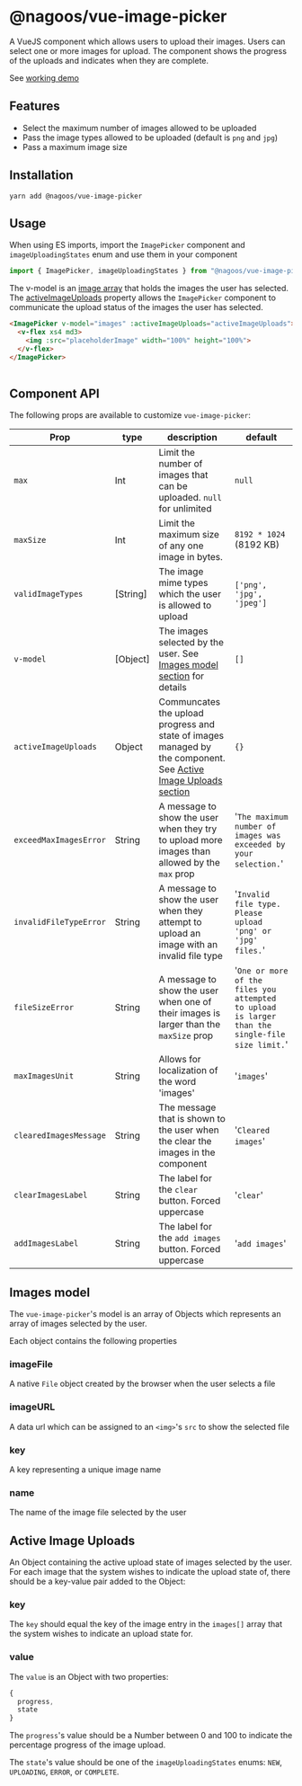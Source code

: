 # @nagoos/vue-image-picker

A VueJS component which allows users to upload their images. Users can select one or more images for upload. The component shows the progress of the uploads and indicates when they are complete.

See [working demo](https://codesandbox.io/s/nagoosvue-image-picker-njuf1)

## Features
* Select the maximum number of images allowed to be uploaded
* Pass the image types allowed to be uploaded (default is `png` and `jpg`)
* Pass a maximum image size

## Installation

`yarn add @nagoos/vue-image-picker`

## Usage

When using ES imports, import the `ImagePicker` component and `imageUploadingStates` enum and use them in your component 

```javascript
import { ImagePicker, imageUploadingStates } from "@nagoos/vue-image-picker"
```

The v-model is an [image array](#images-model) that holds the images the user has selected. The [activeImageUploads](#active-image-uploads) property allows the `ImagePicker` component to communicate the upload status of the images the user has selected.

```html
<ImagePicker v-model="images" :activeImageUploads="activeImageUploads">
  <v-flex xs4 md3>
    <img :src="placeholderImage" width="100%" height="100%">
  </v-flex>
</ImagePicker>  
        
```

## Component API

The following props are available to customize `vue-image-picker`:

| Prop | type | description | default |
|------|------|-------------|---------|
|`max`|Int|Limit the number of images that can be uploaded.  `null` for unlimited|`null`|
|`maxSize`|Int|Limit the maximum size of any one image in bytes.|`8192 * 1024` (8192 KB)|
|`validImageTypes`|[String]|The image mime types which the user is allowed to upload|`['png', 'jpg', 'jpeg']`|
|`v-model`|[Object]|The images selected by the user. See [Images model section](#images-model) for details|`[]`|
|`activeImageUploads`|Object|Communcates the upload progress and state of images managed by the component. See [Active Image Uploads section](#active-image-uploads)|`{}`|
|`exceedMaxImagesError`|String| A message to show the user when they try to upload more images than allowed by the `max` prop|'`The maximum number of images was exceeded by your selection.`'|
|`invalidFileTypeError`|String| A message to show the user when they attempt to upload an image with an invalid file type|'`Invalid file type. Please upload 'png' or 'jpg' files.`'|
|`fileSizeError`|String|A message to show the user when one of their images is larger than the `maxSize` prop|'`One or more of the files you attempted to upload is larger than the single-file size limit.`'|
|`maxImagesUnit`|String|Allows for localization of the word 'images'|'`images`'
|`clearedImagesMessage`|String|The message that is shown to the user when the clear the images in the component|'`Cleared images`'|
|`clearImagesLabel`|String|The label for the `clear` button. Forced uppercase|'`clear`'|
|`addImagesLabel`|String|The label for the `add images` button. Forced uppercase|'`add images`'|

## Images model

The `vue-image-picker`'s model is an array of Objects which represents an array of images selected by the user. 

Each object contains the following properties
### imageFile
A native `File` object created by the browser when the user selects a file

### imageURL
A data url which can be assigned to an `<img>`'s `src` to show the selected file

### key 
A key representing a unique image name

### name
The name of the image file selected by the user

## Active Image Uploads

An Object containing the active upload state of images selected by the user. For each image that the system wishes to indicate the upload state of, there should be a key-value pair added to the Object:

### key
The `key` should equal the key of the image entry in the `images[]` array that the system wishes to indicate an upload state for.

### value
The `value` is an Object with two properties:

```javascript
{
  progress,
  state
}
```

The `progress`'s value should be a Number between 0 and 100 to indicate the percentage progress of the image upload.

The `state`'s value should be one of the `imageUploadingStates` enums: `NEW`, `UPLOADING`, `ERROR`, or `COMPLETE`.


